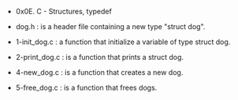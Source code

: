 - 0x0E. C - Structures, typedef

- dog.h : is a header file containing a new type "struct dog".

- 1-init_dog.c : a function that initialize a variable of type struct dog.

- 2-print_dog.c : is a function that prints a struct dog.

- 4-new_dog.c : is a function that creates a new dog.

- 5-free_dog.c : is a function that frees dogs.
